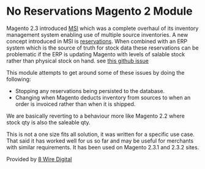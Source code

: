 # No Reservations Magento 2 Module

Magento 2.3 introduced [MSI](https://github.com/magento/inventory) which was a complete overhaul of its inventory management system enabling use of multiple source inventories. A new concept introduced in MSI is [reservations](https://devdocs.magento.com/guides/v2.3/inventory/reservations.html). When combined with an ERP system which is the source of truth for stock data these reservations can be problematic if the ERP is updating Magento with levels of salable stock rather than physical stock on hand. see [this github issue](https://github.com/magento/inventory/issues/2269)

This module attempts to get around some of these issues by doing the following:

* Stopping any reservations being persisted to the database.
* Changing when Magento deducts inventory from sources to when an order is invoiced rather than when it is shipped. 

We are basically reverting to a behaviour more like Magento 2.2 where stock qty is also the saleable qty. 

This is not a one size fits all solution, it was written for a specific use case. That said it has worked well for us so far and may be useful for merchants with similar requirements. It has been used on Magento 2.3.1 and 2.3.2 sites.

Provided by [8 Wire Digital](https://www.8wiredigital.co.nz/)
